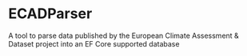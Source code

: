 # ECADParser
A tool to parse data published by the European Climate Assessment &amp; Dataset project into an EF Core supported database
